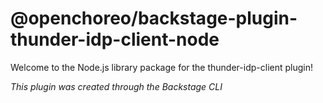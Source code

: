 # @openchoreo/backstage-plugin-thunder-idp-client-node

Welcome to the Node.js library package for the thunder-idp-client plugin!

_This plugin was created through the Backstage CLI_

